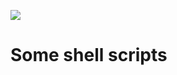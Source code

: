 [![](https://img.shields.io/badge/license-Anti996-blue.svg)](https://github.com/996icu/996.ICU)

# Some shell scripts

